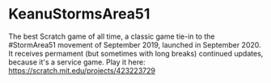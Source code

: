 # KeanuStormsArea51
The best Scratch game of all time, a classic game tie-in to the #StormArea51 movement of September 2019, launched in September 2020.
It receives permament (but sometimes with long breaks) continued updates, because it's a service game.
Play it here: https://scratch.mit.edu/projects/423223729
